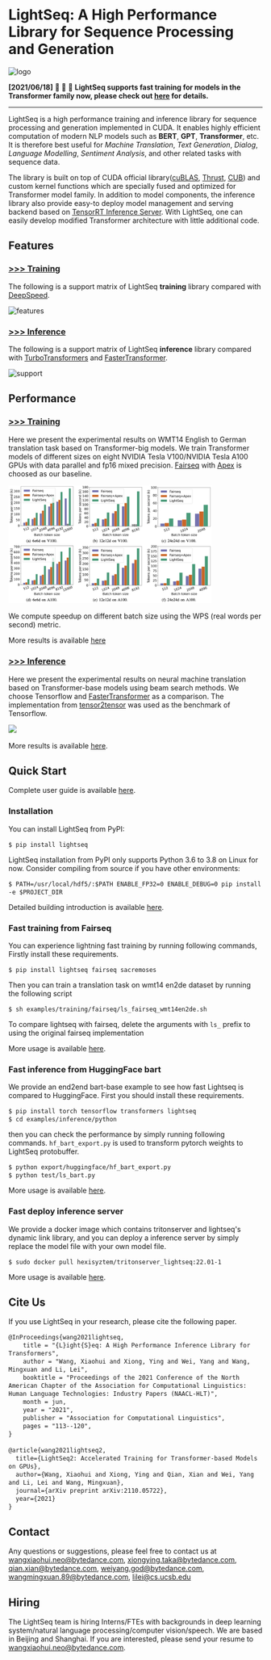 # LightSeq: A High Performance Library for Sequence Processing and Generation

![logo](./docs/inference/images/logo.png)

**[2021/06/18]** :tada: :tada: :tada: **LightSeq supports fast training for models in the Transformer family now,
please check out [here](./lightseq/training/README.md) for details.**

---

LightSeq is a high performance training and inference library for sequence processing and generation implemented
in CUDA.
It enables highly efficient computation of modern NLP models such as **BERT**, **GPT**,
**Transformer**, etc.
It is therefore best useful for *Machine Translation*, *Text Generation*, *Dialog*, *Language
Modelling*, *Sentiment Analysis*, and other related tasks with sequence data.

The library is built on top of CUDA official
library([cuBLAS](https://docs.nvidia.com/cuda/cublas/index.html),
[Thrust](https://docs.nvidia.com/cuda/thrust/index.html), [CUB](http://nvlabs.github.io/cub/)) and
custom kernel functions which are specially fused and optimized for Transformer model family. In
addition to model components, the inference library also provide easy-to deploy model management and serving backend based on
[TensorRT Inference
Server](https://docs.nvidia.com/deeplearning/sdk/inference-server-archived/tensorrt_inference_server_120/tensorrt-inference-server-guide/docs/quickstart.html).
With LightSeq, one can easily develop modified Transformer architecture with little additional code.

## Features
### [>>> Training](./lightseq/training)
The following is a support matrix of LightSeq **training** library compared with
[DeepSpeed](https://github.com/microsoft/DeepSpeed).

![features](./docs/training/images/features.png)

### [>>> Inference](./lightseq/inference)
The following is a support matrix of LightSeq **inference** library compared with
[TurboTransformers](https://github.com/Tencent/TurboTransformers) and
[FasterTransformer](https://github.com/NVIDIA/DeepLearningExamples/tree/master/FasterTransformer).

![support](./docs/inference/images/support.png)


## Performance

### [>>> Training](./lightseq/training)
Here we present the experimental results on WMT14 English to German translation task based on Transformer-big models. We train Transformer models of different sizes on eight NVIDIA Tesla V100/NVIDIA Tesla A100 GPUs with data parallel and fp16 mixed precision.
[Fairseq](https://github.com/pytorch/fairseq) with [Apex](https://github.com/NVIDIA/apex) is choosed as our baseline.

<img src="./docs/training/images/single_step.png"  width="80%" aligned="middle">

We compute speedup on different batch size using the WPS (real words per second) metric.

More results is available [here](./docs/training/performance.md)

### [>>> Inference](./lightseq/inference)
Here we present the experimental results on neural machine translation based on Transformer-base models using beam search methods.
We choose Tensorflow and
[FasterTransformer](https://github.com/NVIDIA/DeepLearningExamples/tree/master/FasterTransformer) as a comparison.
The implementation from
[tensor2tensor](https://github.com/tensorflow/tensor2tensor/blob/master/tensor2tensor/models/transformer.py)
was used as the benchmark of Tensorflow.

<img src="./docs/inference/images/nmt.png"  width="80%" aligned="middle">

More results is available [here](./docs/inference/performance.md).


## Quick Start
Complete user guide is available [here](docs/guide.md).

### Installation
You can install LightSeq from PyPI:
```shell
$ pip install lightseq
```

LightSeq installation from PyPI only supports Python 3.6 to 3.8 on Linux for now. Consider compiling from source if you have other environments:
```shell
$ PATH=/usr/local/hdf5/:$PATH ENABLE_FP32=0 ENABLE_DEBUG=0 pip install -e $PROJECT_DIR
```

Detailed building introduction is available [here](docs/inference/build.md).


### Fast training from Fairseq

You can experience lightning fast training by running following commands,
Firstly install these requirements.

```shell
$ pip install lightseq fairseq sacremoses
```

Then you can train a translation task on wmt14 en2de dataset by running the following script

```shell
$ sh examples/training/fairseq/ls_fairseq_wmt14en2de.sh
```

To compare lightseq with fairseq, delete the arguments with `ls_` prefix to using the original fairseq implementation

More usage is available [here](./lightseq/training/README.md).

### Fast inference from HuggingFace bart

We provide an end2end bart-base example to see how fast Lightseq is compared to HuggingFace. First you should install these requirements.

```shell
$ pip install torch tensorflow transformers lightseq
$ cd examples/inference/python
```

then you can check the performance by simply running following commands. `hf_bart_export.py` is used to transform pytorch weights to LightSeq protobuffer.

```shell
$ python export/huggingface/hf_bart_export.py
$ python test/ls_bart.py
```

More usage is available [here](./lightseq/inference/README.md).

### Fast deploy inference server

We provide a docker image which contains tritonserver and lightseq's dynamic link library, and you can deploy a inference server by simply replace the model file with your own model file.

```shell
$ sudo docker pull hexisyztem/tritonserver_lightseq:22.01-1
```

More usage is available [here](https://github.com/bytedance/lightseq/tree/master/examples/triton_backend).

## Cite Us

If you use LightSeq in your research, please cite the following paper.

```
@InProceedings{wang2021lightseq,
    title = "{L}ight{S}eq: A High Performance Inference Library for Transformers",
    author = "Wang, Xiaohui and Xiong, Ying and Wei, Yang and Wang, Mingxuan and Li, Lei",
    booktitle = "Proceedings of the 2021 Conference of the North American Chapter of the Association for Computational Linguistics: Human Language Technologies: Industry Papers (NAACL-HLT)",
    month = jun,
    year = "2021",
    publisher = "Association for Computational Linguistics",
    pages = "113--120",
}

@article{wang2021lightseq2,
  title={LightSeq2: Accelerated Training for Transformer-based Models on GPUs},
  author={Wang, Xiaohui and Xiong, Ying and Qian, Xian and Wei, Yang and Li, Lei and Wang, Mingxuan},
  journal={arXiv preprint arXiv:2110.05722},
  year={2021}
}
```

## Contact

Any questions or suggestions, please feel free to contact us at
wangxiaohui.neo@bytedance.com, xiongying.taka@bytedance.com, qian.xian@bytedance.com, weiyang.god@bytedance.com, wangmingxuan.89@bytedance.com, lilei@cs.ucsb.edu

## Hiring

The LightSeq team is hiring Interns/FTEs with backgrounds in deep learning system/natural language processing/computer vision/speech.
We are based in Beijing and Shanghai. If you are interested, please send your resume to wangxiaohui.neo@bytedance.com.
